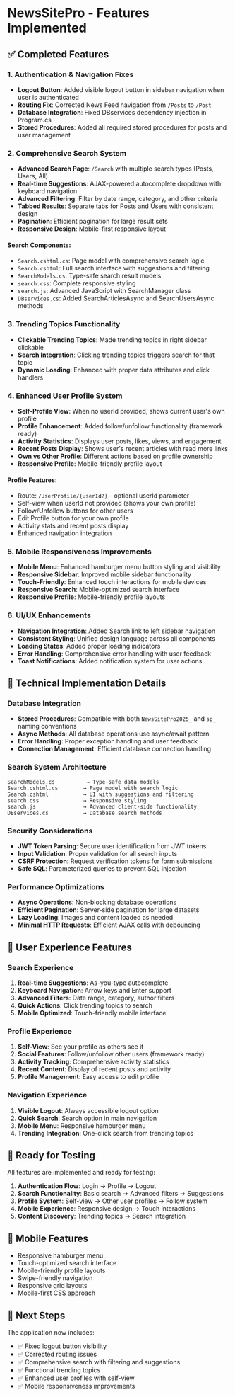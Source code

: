 # NewsSitePro - Features Implemented

## ✅ Completed Features

### 1. Authentication & Navigation Fixes
- **Logout Button**: Added visible logout button in sidebar navigation when user is authenticated
- **Routing Fix**: Corrected News Feed navigation from `/Posts` to `/Post` 
- **Database Integration**: Fixed DBservices dependency injection in Program.cs
- **Stored Procedures**: Added all required stored procedures for posts and user management

### 2. Comprehensive Search System
- **Advanced Search Page**: `/Search` with multiple search types (Posts, Users, All)
- **Real-time Suggestions**: AJAX-powered autocomplete dropdown with keyboard navigation
- **Advanced Filtering**: Filter by date range, category, and other criteria
- **Tabbed Results**: Separate tabs for Posts and Users with consistent design
- **Pagination**: Efficient pagination for large result sets
- **Responsive Design**: Mobile-first responsive layout

#### Search Components:
- `Search.cshtml.cs`: Page model with comprehensive search logic
- `Search.cshtml`: Full search interface with suggestions and filtering
- `SearchModels.cs`: Type-safe search result models
- `search.css`: Complete responsive styling
- `search.js`: Advanced JavaScript with SearchManager class
- `DBservices.cs`: Added SearchArticlesAsync and SearchUsersAsync methods

### 3. Trending Topics Functionality
- **Clickable Trending Topics**: Made trending topics in right sidebar clickable
- **Search Integration**: Clicking trending topics triggers search for that topic
- **Dynamic Loading**: Enhanced with proper data attributes and click handlers

### 4. Enhanced User Profile System
- **Self-Profile View**: When no userId provided, shows current user's own profile
- **Profile Enhancement**: Added follow/unfollow functionality (framework ready)
- **Activity Statistics**: Displays user posts, likes, views, and engagement
- **Recent Posts Display**: Shows user's recent articles with read more links
- **Own vs Other Profile**: Different actions based on profile ownership
- **Responsive Profile**: Mobile-friendly profile layout

#### Profile Features:
- Route: `/UserProfile/{userId?}` - optional userId parameter
- Self-view when userId not provided (shows your own profile)
- Follow/Unfollow buttons for other users
- Edit Profile button for your own profile
- Activity stats and recent posts display
- Enhanced navigation integration

### 5. Mobile Responsiveness Improvements
- **Mobile Menu**: Enhanced hamburger menu button styling and visibility
- **Responsive Sidebar**: Improved mobile sidebar functionality
- **Touch-Friendly**: Enhanced touch interactions for mobile devices
- **Responsive Search**: Mobile-optimized search interface
- **Responsive Profile**: Mobile-friendly profile layouts

### 6. UI/UX Enhancements
- **Navigation Integration**: Added Search link to left sidebar navigation
- **Consistent Styling**: Unified design language across all components
- **Loading States**: Added proper loading indicators
- **Error Handling**: Comprehensive error handling with user feedback
- **Toast Notifications**: Added notification system for user actions

## 🔧 Technical Implementation Details

### Database Integration
- **Stored Procedures**: Compatible with both `NewsSitePro2025_` and `sp_` naming conventions
- **Async Methods**: All database operations use async/await pattern
- **Error Handling**: Proper exception handling and user feedback
- **Connection Management**: Efficient database connection handling

### Search System Architecture
```
SearchModels.cs          → Type-safe data models
Search.cshtml.cs        → Page model with search logic
Search.cshtml           → UI with suggestions and filtering
search.css              → Responsive styling
search.js               → Advanced client-side functionality
DBservices.cs           → Database search methods
```

### Security Considerations
- **JWT Token Parsing**: Secure user identification from JWT tokens
- **Input Validation**: Proper validation for all search inputs
- **CSRF Protection**: Request verification tokens for form submissions
- **Safe SQL**: Parameterized queries to prevent SQL injection

### Performance Optimizations
- **Async Operations**: Non-blocking database operations
- **Efficient Pagination**: Server-side pagination for large datasets
- **Lazy Loading**: Images and content loaded as needed
- **Minimal HTTP Requests**: Efficient AJAX calls with debouncing

## 🎯 User Experience Features

### Search Experience
1. **Real-time Suggestions**: As-you-type autocomplete
2. **Keyboard Navigation**: Arrow keys and Enter support
3. **Advanced Filters**: Date range, category, author filters
4. **Quick Actions**: Click trending topics to search
5. **Mobile Optimized**: Touch-friendly mobile interface

### Profile Experience
1. **Self-View**: See your profile as others see it
2. **Social Features**: Follow/unfollow other users (framework ready)
3. **Activity Tracking**: Comprehensive activity statistics
4. **Recent Content**: Display of recent posts and activity
5. **Profile Management**: Easy access to edit profile

### Navigation Experience
1. **Visible Logout**: Always accessible logout option
2. **Quick Search**: Search option in main navigation
3. **Mobile Menu**: Responsive hamburger menu
4. **Trending Integration**: One-click search from trending topics

## 🔄 Ready for Testing

All features are implemented and ready for testing:

1. **Authentication Flow**: Login → Profile → Logout
2. **Search Functionality**: Basic search → Advanced filters → Suggestions
3. **Profile System**: Self-view → Other user profiles → Follow system
4. **Mobile Experience**: Responsive design → Touch interactions
5. **Content Discovery**: Trending topics → Search integration

## 📱 Mobile Features

- Responsive hamburger menu
- Touch-optimized search interface
- Mobile-friendly profile layouts
- Swipe-friendly navigation
- Responsive grid layouts
- Mobile-first CSS approach

## 🚀 Next Steps

The application now includes:
- ✅ Fixed logout button visibility
- ✅ Corrected routing issues
- ✅ Comprehensive search with filtering and suggestions
- ✅ Functional trending topics
- ✅ Enhanced user profiles with self-view
- ✅ Mobile responsiveness improvements

